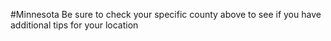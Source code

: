 #Minnesota
 Be sure to check your specific county above to see if you have additional tips for your location